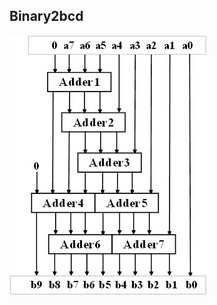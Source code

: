 ## Binary2bcd

![avatar](https://github.com/pastglory/common_cells/blob/main/binary2bcd/schematic.jpg)